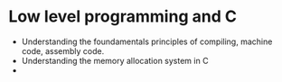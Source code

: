 # Low level programming and C
- Understanding the foundamentals principles of compiling, machine code, assembly code. 
- Understanding the memory allocation system in C 
-
